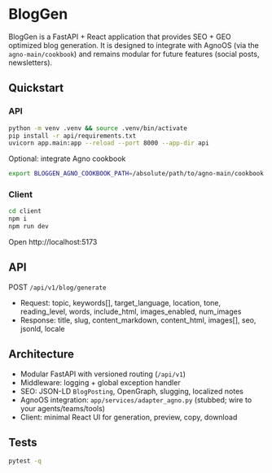 # BlogGen

BlogGen is a FastAPI + React application that provides SEO + GEO optimized blog generation. It is designed to integrate with AgnoOS (via the `agno-main/cookbook`) and remains modular for future features (social posts, newsletters).

## Quickstart

### API
```bash
python -m venv .venv && source .venv/bin/activate
pip install -r api/requirements.txt
uvicorn app.main:app --reload --port 8000 --app-dir api
```

Optional: integrate Agno cookbook
```bash
export BLOGGEN_AGNO_COOKBOOK_PATH=/absolute/path/to/agno-main/cookbook
```

### Client
```bash
cd client
npm i
npm run dev
```

Open http://localhost:5173

## API

POST `/api/v1/blog/generate`
- Request: topic, keywords[], target_language, location, tone, reading_level, words, include_html, images_enabled, num_images
- Response: title, slug, content_markdown, content_html, images[], seo, jsonld, locale

## Architecture

- Modular FastAPI with versioned routing (`/api/v1`)
- Middleware: logging + global exception handler
- SEO: JSON-LD `BlogPosting`, OpenGraph, slugging, localized notes
- AgnoOS integration: `app/services/adapter_agno.py` (stubbed; wire to your agents/teams/tools)
- Client: minimal React UI for generation, preview, copy, download

## Tests
```bash
pytest -q
```
